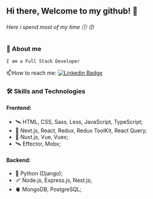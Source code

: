 ## Hi there, Welcome to my github! 🤤
###### Here i spend most of my time 🕔 😙
### 📑 About me
    I am a Full Stack Developer
:mailbox:How to reach me: [![Linkedin Badge](https://img.shields.io/badge/-telegram-blue)](@itsdimaamidsti)
### :hammer_and_wrench: Skills and Technologies
#### Frontend:
- 🛰️ HTML, CSS, Sass, Less, JavaScript, TypeScript;  
- 🐡 Next.js, React, Redux, Redux ToolKit, React Query;
- 🥬 Nuxt.js, Vue, Vuex;
- 🛰️ Effector, Mobx;  

#### Backend:
- 🧮 Python (Django);  
- 🩹 Node.js, Express.js, Nest.js;
- 🫀 MongoDB, PostgreSQL;  

